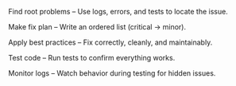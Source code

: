 Find root problems – Use logs, errors, and tests to locate the issue.

Make fix plan – Write an ordered list (critical → minor).

Apply best practices – Fix correctly, cleanly, and maintainably.

Test code – Run tests to confirm everything works.

Monitor logs – Watch behavior during testing for hidden issues.
